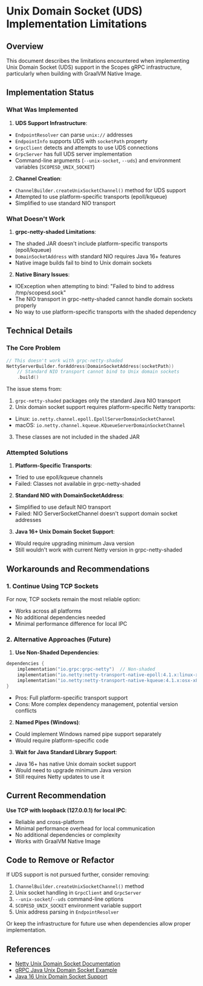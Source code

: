 # Unix Domain Socket (UDS) Implementation Limitations

## Overview

This document describes the limitations encountered when implementing Unix Domain Socket (UDS) support in the Scopes gRPC infrastructure, particularly when building with GraalVM Native Image.

## Implementation Status

### What Was Implemented

1. **UDS Support Infrastructure**:
  - `EndpointResolver` can parse `unix://` addresses
  - `EndpointInfo` supports UDS with `socketPath` property
  - `GrpcClient` detects and attempts to use UDS connections
  - `GrpcServer` has full UDS server implementation
  - Command-line arguments (`--unix-socket`, `--uds`) and environment variables (`SCOPESD_UNIX_SOCKET`)

2. **Channel Creation**:
  - `ChannelBuilder.createUnixSocketChannel()` method for UDS support
  - Attempted to use platform-specific transports (epoll/kqueue)
  - Simplified to use standard NIO transport

### What Doesn't Work

1. **grpc-netty-shaded Limitations**:
  - The shaded JAR doesn't include platform-specific transports (epoll/kqueue)
  - `DomainSocketAddress` with standard NIO requires Java 16+ features
  - Native image builds fail to bind to Unix domain sockets

2. **Native Binary Issues**:
  - IOException when attempting to bind: "Failed to bind to address /tmp/scopesd.sock"
  - The NIO transport in grpc-netty-shaded cannot handle domain sockets properly
  - No way to use platform-specific transports with the shaded dependency

## Technical Details

### The Core Problem

```kotlin
// This doesn't work with grpc-netty-shaded
NettyServerBuilder.forAddress(DomainSocketAddress(socketPath))
    // Standard NIO transport cannot bind to Unix domain sockets
    .build()
```

The issue stems from:
1. `grpc-netty-shaded` packages only the standard Java NIO transport
2. Unix domain socket support requires platform-specific Netty transports:
  - Linux: `io.netty.channel.epoll.EpollServerDomainSocketChannel`
  - macOS: `io.netty.channel.kqueue.KQueueServerDomainSocketChannel`
3. These classes are not included in the shaded JAR

### Attempted Solutions

1. **Platform-Specific Transports**: 
  - Tried to use epoll/kqueue channels
  - Failed: Classes not available in grpc-netty-shaded

2. **Standard NIO with DomainSocketAddress**:
  - Simplified to use default NIO transport
  - Failed: NIO ServerSocketChannel doesn't support domain socket addresses

3. **Java 16+ Unix Domain Socket Support**:
  - Would require upgrading minimum Java version
  - Still wouldn't work with current Netty version in grpc-netty-shaded

## Workarounds and Recommendations

### 1. Continue Using TCP Sockets

For now, TCP sockets remain the most reliable option:
- Works across all platforms
- No additional dependencies needed
- Minimal performance difference for local IPC

### 2. Alternative Approaches (Future)

1. **Use Non-Shaded Dependencies**:
  ```kotlin
  dependencies {
      implementation("io.grpc:grpc-netty")  // Non-shaded
      implementation("io.netty:netty-transport-native-epoll:4.1.x:linux-x86_64")
      implementation("io.netty:netty-transport-native-kqueue:4.1.x:osx-x86_64")
  }
  ```
  - Pros: Full platform-specific transport support
  - Cons: More complex dependency management, potential version conflicts

2. **Named Pipes (Windows)**:
  - Could implement Windows named pipe support separately
  - Would require platform-specific code

3. **Wait for Java Standard Library Support**:
  - Java 16+ has native Unix domain socket support
  - Would need to upgrade minimum Java version
  - Still requires Netty updates to use it

## Current Recommendation

**Use TCP with loopback (127.0.0.1) for local IPC**:
- Reliable and cross-platform
- Minimal performance overhead for local communication
- No additional dependencies or complexity
- Works with GraalVM Native Image

## Code to Remove or Refactor

If UDS support is not pursued further, consider removing:
1. `ChannelBuilder.createUnixSocketChannel()` method
2. Unix socket handling in `GrpcClient` and `GrpcServer`
3. `--unix-socket`/`--uds` command-line options
4. `SCOPESD_UNIX_SOCKET` environment variable support
5. Unix address parsing in `EndpointResolver`

Or keep the infrastructure for future use when dependencies allow proper implementation.

## References

- [Netty Unix Domain Socket Documentation](https://netty.io/wiki/native-transports.html)
- [gRPC Java Unix Domain Socket Example](https://github.com/grpc/grpc-java/tree/master/examples/example-uds)
- [Java 16 Unix Domain Socket Support](https://openjdk.java.net/jeps/380)
